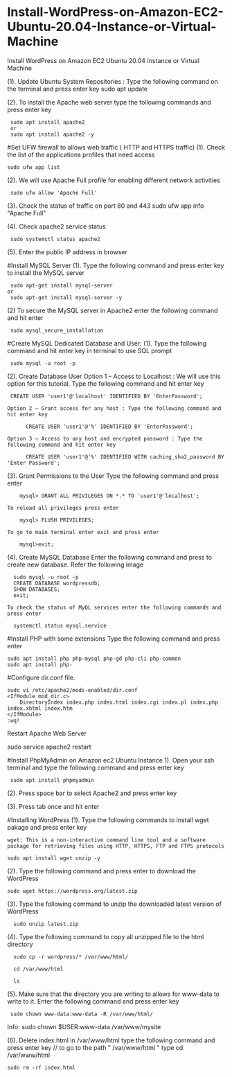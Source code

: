 # Install-WordPress-on-Amazon-EC2-Ubuntu-20.04-Instance-or-Virtual-Machine
Install WordPress on Amazon EC2 Ubuntu 20.04 Instance or Virtual Machine

(1). Update Ubuntu System Repositories : Type the following command on the terminal and press enter key
     sudo apt update
	 
(2). To install the Apache web server type the following commands and press enter key

     sudo apt install apache2
     or
     sudo apt install apache2 -y

#Set UFW firewall to allows web traffic ( HTTP and HTTPS traffic)
(1). Check the list of the applications profiles that need access
    
    sudo ufw app list
	 
(2). We will use Apache Full profile for enabling different network activities
     
     sudo ufw allow 'Apache Full'
	 
(3). Check the status of traffic on port 80 and 443
     sudo ufw app info "Apache Full"
	
(4). Check apache2 service status
     
     sudo systemctl status apache2
	 
(5). Enter the public IP address in browser

#Install MySQL Server
(1). Type the following command and press enter key to install the MySQL server
     
     sudo apt-get install mysql-server
    or
     sudo apt-get install mysql-server -y
	
(2) To secure the MySQL server in Apache2 enter the following command and hit enter
     
     sudo mysql_secure_installation
	
#Create MySQL Dedicated Database and User:
(1). Type the following command and hit enter key in terminal to use SQL prompt
     
     sudo mysql -u root -p

(2). Create Database User
    Option 1 – Access to Localhost : We will use this option for this tutorial. Type the following command and hit enter key
         
	 CREATE USER 'user1'@'localhost' IDENTIFIED BY 'EnterPassword';
	 
    Option 2 – Grant access for any host : Type the following command and hit enter key
    
          CREATE USER 'user1'@'%' IDENTIFIED BY 'EnterPassword';
	  
    Option 3 – Access to any host and encrypted password : Type the following command and hit enter key
    
          CREATE USER 'user1'@'%' IDENTIFIED WITH caching_sha2_password BY 'Enter Password';

(3). Grant Permissions to the User
     Type the following command and press enter
     
        mysql> GRANT ALL PRIVILEGES ON *.* TO 'user1'@'localhost';
	
    To reload all privileges press enter
    
        mysql> FLUSH PRIVILEGES;
	
    To go to main terminal enter exit and press enter
    
        mysql>exit;
		
(4). Create MySQL Database
    Enter the following command and press to create new database. Refer the following image
    
	  sudo mysql -u root -p
	  CREATE DATABASE wordpressdb;
	  SHOW DATABASES;
	  exit;
	  
    To check the status of MyQL services enter the following commands and press enter
    
      systemctl status mysql.service
	  
	  
#Install PHP with some extensions
  Type the following command and press enter
  
    sudo apt install php php-mysql php-gd php-cli php-common
    sudo apt install php-

#Configure dir.conf file.

    sudo vi /etc/apache2/mods-enabled/dir.conf
	<IfModule mod_dir.c>
        DirectoryIndex index.php index.html index.cgi index.pl index.php index.xhtml index.htm
    </IfModule>
	:wq!
	
  Restart Apache Web Server
   
   sudo service apache2 restart
   
#Install PhpMyAdmin on Amazon ec2 Ubuntu Instance
 1). Open your ssh terminal and type the following command and press enter key
 
     sudo apt install phpmyadmin
	 
(2). Press space bar to select Apache2 and press enter key

(3). Press tab once and hit enter

#Installing WordPress
(1). Type the following commands to install wget pakage and press enter key

    wget: This is a non-interactive command line tool and a software package for retrieving files using HTTP, HTTPS, FTP and FTPS protocols

    sudo apt install wget unzip -y

(2). Type the following command and press enter to download the WordPress

    sudo wget https://wordpress.org/latest.zip
	
(3). Type the following command to unzip the downloaded latest version of WordPress

      sudo unzip latest.zip
      

(4). Type the following command to copy all unzipped file to the html directory

      sudo cp -r wordpress/* /var/www/html/
	  
      cd /var/www/html
	  
	  ls
	  
(5). Make sure that the directory you are writing to allows for www-data to write to it. Enter the following command and press enter key

     sudo chown www-data:www-data -R /var/www/html/
     
 Info: sudo chown $USER:www-data /var/www/mysite

(6). Delete index.html in /var/www/html type the following command and press enter key
// to go to the path " /var/www/html " type  cd /var/www/html

    sudo rm -rf index.html
